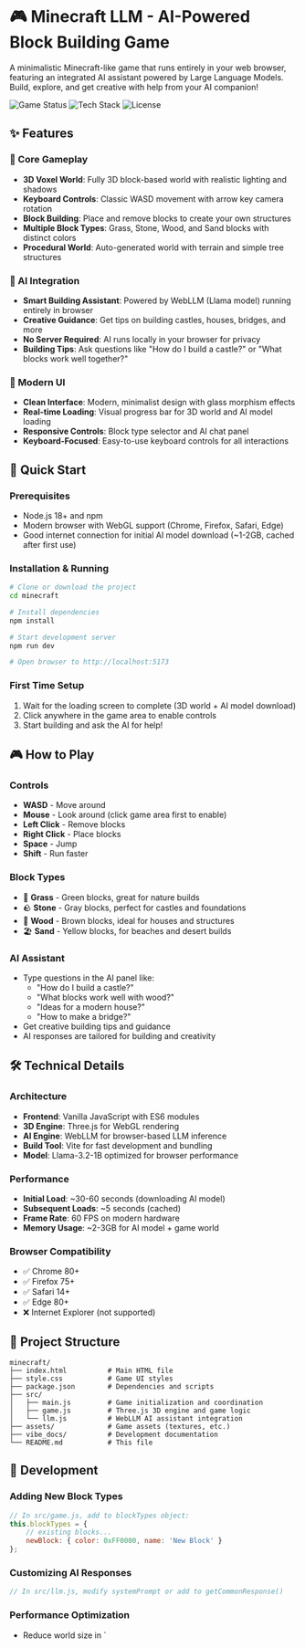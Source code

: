 # 🎮 Minecraft LLM - AI-Powered Block Building Game

A minimalistic Minecraft-like game that runs entirely in your web browser, featuring an integrated AI assistant powered by Large Language Models. Build, explore, and get creative with help from your AI companion!

![Game Status](https://img.shields.io/badge/Status-Playable-brightgreen)
![Tech Stack](https://img.shields.io/badge/Tech-Three.js%20%2B%20WebLLM-blue)
![License](https://img.shields.io/badge/License-ISC-yellow)

## ✨ Features

### 🎯 Core Gameplay
- **3D Voxel World**: Fully 3D block-based world with realistic lighting and shadows
- **Keyboard Controls**: Classic WASD movement with arrow key camera rotation
- **Block Building**: Place and remove blocks to create your own structures
- **Multiple Block Types**: Grass, Stone, Wood, and Sand blocks with distinct colors
- **Procedural World**: Auto-generated world with terrain and simple tree structures

### 🤖 AI Integration
- **Smart Building Assistant**: Powered by WebLLM (Llama model) running entirely in browser
- **Creative Guidance**: Get tips on building castles, houses, bridges, and more
- **No Server Required**: AI runs locally in your browser for privacy
- **Building Tips**: Ask questions like "How do I build a castle?" or "What blocks work well together?"

### 🎨 Modern UI
- **Clean Interface**: Modern, minimalist design with glass morphism effects
- **Real-time Loading**: Visual progress bar for 3D world and AI model loading
- **Responsive Controls**: Block type selector and AI chat panel
- **Keyboard-Focused**: Easy-to-use keyboard controls for all interactions

## 🚀 Quick Start

### Prerequisites
- Node.js 18+ and npm
- Modern browser with WebGL support (Chrome, Firefox, Safari, Edge)
- Good internet connection for initial AI model download (~1-2GB, cached after first use)

### Installation & Running

```bash
# Clone or download the project
cd minecraft

# Install dependencies
npm install

# Start development server
npm run dev

# Open browser to http://localhost:5173
```

### First Time Setup
1. Wait for the loading screen to complete (3D world + AI model download)
2. Click anywhere in the game area to enable controls
3. Start building and ask the AI for help!

## 🎮 How to Play

### Controls
- **WASD** - Move around
- **Mouse** - Look around (click game area first to enable)
- **Left Click** - Remove blocks
- **Right Click** - Place blocks
- **Space** - Jump
- **Shift** - Run faster

### Block Types
- 🌱 **Grass** - Green blocks, great for nature builds
- 🪨 **Stone** - Gray blocks, perfect for castles and foundations
- 🌳 **Wood** - Brown blocks, ideal for houses and structures
- 🏖️ **Sand** - Yellow blocks, for beaches and desert builds

### AI Assistant
- Type questions in the AI panel like:
  - "How do I build a castle?"
  - "What blocks work well with wood?"
  - "Ideas for a modern house?"
  - "How to make a bridge?"
- Get creative building tips and guidance
- AI responses are tailored for building and creativity

## 🛠️ Technical Details

### Architecture
- **Frontend**: Vanilla JavaScript with ES6 modules
- **3D Engine**: Three.js for WebGL rendering
- **AI Engine**: WebLLM for browser-based LLM inference
- **Build Tool**: Vite for fast development and bundling
- **Model**: Llama-3.2-1B optimized for browser performance

### Performance
- **Initial Load**: ~30-60 seconds (downloading AI model)
- **Subsequent Loads**: ~5 seconds (cached)
- **Frame Rate**: 60 FPS on modern hardware
- **Memory Usage**: ~2-3GB for AI model + game world

### Browser Compatibility
- ✅ Chrome 80+
- ✅ Firefox 75+
- ✅ Safari 14+
- ✅ Edge 80+
- ❌ Internet Explorer (not supported)

## 📁 Project Structure

```
minecraft/
├── index.html          # Main HTML file
├── style.css           # Game UI styles
├── package.json        # Dependencies and scripts
├── src/
│   ├── main.js         # Game initialization and coordination
│   ├── game.js         # Three.js 3D engine and game logic
│   └── llm.js          # WebLLM AI assistant integration
├── assets/             # Game assets (textures, etc.)
├── vibe_docs/          # Development documentation
└── README.md           # This file
```

## 🔧 Development

### Adding New Block Types
```javascript
// In src/game.js, add to blockTypes object:
this.blockTypes = {
    // existing blocks...
    newBlock: { color: 0xFF0000, name: 'New Block' }
};
```

### Customizing AI Responses
```javascript
// In src/llm.js, modify systemPrompt or add to getCommonResponse()
```

### Performance Optimization
- Reduce world size in `